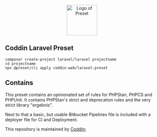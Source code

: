 <p align="center">
  <a href="https://coddin.nl">
    <img width="100" src="https://coddin.nl/images/logo-yellow.svg" alt="Logo of Preset">
  </a>
</p>

## Coddin Laravel Preset

```
composer create-project laravel/laravel projectname
cd projectname
npx @preset/cli apply coddin-web/laravel-preset
```

## Contains

This preset contains an opinionated set of rules for PHPStan, PHPCS and PHPUnit.
It contains PHPStan's strict and deprecation rules and the very strict library "ergebnis".

Next to that a basic, but usable Bitbucket Pipelines file is included with a deployer file for CI and Deployment.

This repository is maintained by <a href="https://coddin.nl">Coddin;</a>
